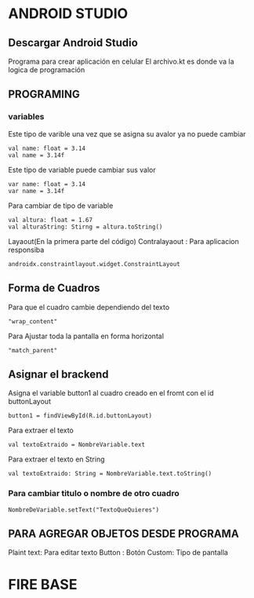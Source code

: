 # ANDROID STUDIO
## Descargar Android Studio
Programa para crear aplicación en celular
El archivo.kt es donde va la logica de programación

## PROGRAMING
### variables
Este tipo de varible una vez que se asigna su avalor ya no puede cambiar
```
val name: float = 3.14
val name = 3.14f
```
Este tipo de variable puede cambiar sus valor
```
var name: float = 3.14
var name = 3.14f
```
Para cambiar de tipo de variable
```
val altura: float = 1.67
val alturaString: Stirng = altura.toString()
```
Layaout(En la primera parte del código)
Contralayaout : Para aplicacion responsiba
```
androidx.constraintlayout.widget.ConstraintLayout
```
## Forma de Cuadros
Para que el cuadro cambie dependiendo del texto
```
"wrap_content"
```
Para Ajustar toda la pantalla en forma horizontal
```
"match_parent"
```
## Asignar el brackend

Asigna el variable button1 al cuadro creado en el fromt con el id buttonLayout
```
button1 = findViewById(R.id.buttonLayout)
```
Para extraer el texto
```
val textoExtraido = NombreVariable.text
```
Para extraer el texto en String
```
val textoExtraido: String = NombreVariable.text.toString()
```
### Para cambiar titulo o nombre de otro cuadro
```
NombreDeVariable.setText("TextoQueQuieres")
```
## PARA AGREGAR OBJETOS DESDE PROGRAMA
Plaint text: Para editar texto
Button : Botón
Custom: Tipo de pantalla

# FIRE BASE

